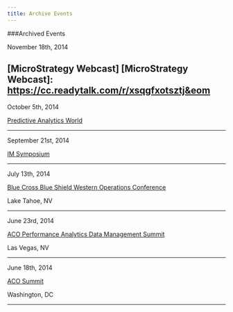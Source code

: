 ```yaml
---
title: Archive Events
---
```


###Archived Events

November 18th, 2014

[MicroStrategy Webcast]
[MicroStrategy Webcast]: https://cc.readytalk.com/r/xsqgfxotsztj&eom
---

October 5th, 2014

[Predictive Analytics World]

[Predictive Analytics World]: http://www.predictiveanalyticsworld.com/boston/2014/agenda_overview.php

---

September 21st, 2014

[IM Symposium]

[IM Symposium]: http://www.imsymposium2014.com/

---

July 13th, 2014

[Blue Cross Blue Shield Western Operations Conference]

[Blue Cross Blue Shield Western Operations Conference]: http://www.cvent.com/events/2014-western-operations-conference/agenda-39b31715ffeb45a8aa0a4314e818d0c3.aspx
Lake Tahoe, NV

---

June 23rd, 2014

[ACO Performance Analytics Data Management Summit]

[ACO Performance Analytics Data Management Summit]: https://www.healthcare-conferences.com/conference.aspx?ccode=h224b
Las Vegas, NV

---

June 18th, 2014

[ACO Summit]

[ACO Summit]: http://www.acosummit.com
Washington, DC

---


